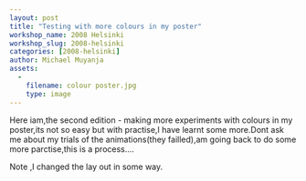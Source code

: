 ```yaml
---
layout: post
title: "Testing with more colours in my poster"
workshop_name: 2008 Helsinki 
workshop_slug: 2008-helsinki
categories: [2008-helsinki]
author: Michael Muyanja
assets:
  -
    filename: colour poster.jpg
    type: image
---
```

Here iam,the second edition - making more experiments with colours in my poster,its not so easy but with practise,I have learnt some more.Dont ask me about my trials of the animations(they failled),am going back to do some more parctise,this is a process....
<div>
Note ,I changed the lay out in some way.
</div>

